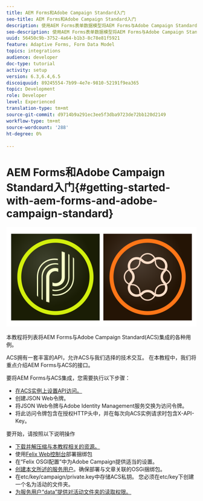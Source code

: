```yaml
---
title: AEM Forms和Adobe Campaign Standard入门
seo-title: AEM Forms和Adobe Campaign Standard入门
description: 使用AEM Forms表单数据模型将AEM Forms与Adobe Campaign Standard集成以获取ACS活动用户档案信息等。
seo-description: 使用AEM Forms表单数据模型将AEM Forms与Adobe Campaign Standard集成以获取ACS活动用户档案信息等。
uuid: 56450c9b-3752-4a64-b1b3-8c78e81f5921
feature: Adaptive Forms, Form Data Model
topics: integrations
audience: developer
doc-type: tutorial
activity: setup
version: 6.3,6.4,6.5
discoiquuid: 89245554-7b99-4e7e-9810-52191f9ea365
topic: Development
role: Developer
level: Experienced
translation-type: tm+mt
source-git-commit: d9714b9a291ec3ee5f3dba9723de72bb120d2149
workflow-type: tm+mt
source-wordcount: '288'
ht-degree: 0%

---
```



# AEM Forms和Adobe Campaign Standard入门{#getting-started-with-aem-forms-and-adobe-campaign-standard}

![formsandcampaign](assets/helpx-cards-forms.png)

本教程将列表将AEM Forms与Adobe Campaign Standard(ACS)集成的各种用例。

ACS拥有一套丰富的API，允许ACS与我们选择的技术交互。 在本教程中，我们将重点介绍AEM Forms与ACS的接口。

要将AEM Forms与ACS集成，您需要执行以下步骤：

* [在ACS实例上设置API访问。](https://docs.campaign.adobe.com/doc/standard/en/api/ACS_API.html#setting-up-api-access)
* 创建JSON Web令牌。
* 将JSON Web令牌与Adobe Identity Management服务交换为访问令牌。
* 将此访问令牌包含在授权HTTP头中，并在每次向ACS实例请求时包含X-API-Key。

要开始，请按照以下说明操作

* [下载并解压缩与本教程相关的资源。](assets/aem-forms-and-acs-bundles.zip)
* 使用[Felix Web控制台](http://localhost:4502/system/console/bundles)部署捆绑包
* 在“Felix OSGI配置”中为Adobe Campaign提供适当的设置。
* [创建本文所述的服务用户](/help/forms/adaptive-forms/service-user-tutorial-develop.md)。确保部署与文章关联的OSGi捆绑包。
* 在etc/key/campaign/private.key中存储ACS私钥。 您必须在etc/key下创建一个名为活动的文件夹。
* [为服务用户“data”提供对活动文件夹的读取权限。](http://localhost:4502/useradmin)
